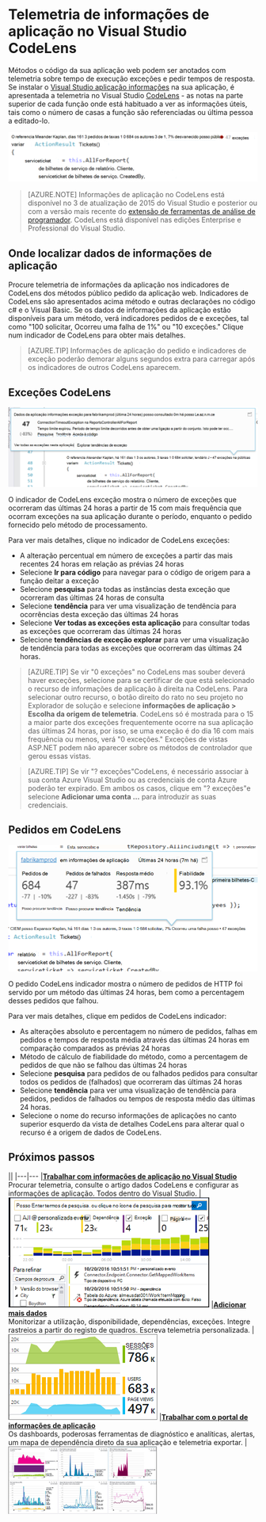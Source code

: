 <properties 
    pageTitle="Telemetria de informações de aplicação no Visual Studio CodeLens | Microsoft Azure" 
    description="Aceder rapidamente a sua telemetria informações de aplicação do pedido e exceção com CodeLens no Visual Studio." 
    services="application-insights" 
    documentationCenter=".net"
    authors="numberbycolors" 
    manager="douge"/>

<tags 
    ms.service="application-insights" 
    ms.workload="tbd" 
    ms.tgt_pltfrm="ibiza" 
    ms.devlang="na" 
    ms.topic="get-started-article" 
    ms.date="08/30/2016" 
    ms.author="daviste"/>
    
# <a name="application-insights-telemetry-in-visual-studio-codelens"></a>Telemetria de informações de aplicação no Visual Studio CodeLens

Métodos o código da sua aplicação web podem ser anotados com telemetria sobre tempo de execução exceções e pedir tempos de resposta. Se instalar o [Visual Studio aplicação informações](app-insights-overview.md) na sua aplicação, é apresentada a telemetria no Visual Studio [CodeLens](https://msdn.microsoft.com/library/dn269218.aspx) - as notas na parte superior de cada função onde está habituado a ver as informações úteis, tais como o número de casas a função são referenciadas ou última pessoa a editado-lo.

![CodeLens](./media/app-insights-visual-studio-codelens/codelens-overview.png)

> [AZURE.NOTE] Informações de aplicação no CodeLens está disponível no 3 de atualização de 2015 do Visual Studio e posterior ou com a versão mais recente do [extensão de ferramentas de análise de programador](https://visualstudiogallery.msdn.microsoft.com/82367b81-3f97-4de1-bbf1-eaf52ddc635a). CodeLens está disponível nas edições Enterprise e Professional do Visual Studio.

## <a name="where-to-find-application-insights-data"></a>Onde localizar dados de informações de aplicação

Procure telemetria de informações da aplicação nos indicadores de CodeLens dos métodos público pedido da aplicação web. Indicadores de CodeLens são apresentados acima método e outras declarações no código c# e o Visual Basic. Se os dados de informações da aplicação estão disponíveis para um método, verá indicadores pedidos de e exceções, tal como "100 solicitar, Ocorreu uma falha de 1%" ou "10 exceções." Clique num indicador de CodeLens para obter mais detalhes. 

> [AZURE.TIP] Informações de aplicação do pedido e indicadores de exceção poderão demorar alguns segundos extra para carregar após os indicadores de outros CodeLens aparecem.

## <a name="exceptions-in-codelens"></a>Exceções CodeLens

![TBD](./media/app-insights-visual-studio-codelens/codelens-exceptions.png)

O indicador de CodeLens exceção mostra o número de exceções que ocorreram das últimas 24 horas a partir de 15 com mais frequência que ocorram exceções na sua aplicação durante o período, enquanto o pedido fornecido pelo método de processamento.

Para ver mais detalhes, clique no indicador de CodeLens exceções:

* A alteração percentual em número de exceções a partir das mais recentes 24 horas em relação as prévias 24 horas
* Selecione **Ir para código** para navegar para o código de origem para a função deitar a exceção
* Selecione **pesquisa** para todas as instâncias desta exceção que ocorreram das últimas 24 horas de consulta
* Selecione **tendência** para ver uma visualização de tendência para ocorrências desta exceção das últimas 24 horas
* Selecione **Ver todas as exceções esta aplicação** para consultar todas as exceções que ocorreram das últimas 24 horas
* Selecione **tendências de exceção explorar** para ver uma visualização de tendência para todas as exceções que ocorreram das últimas 24 horas. 

> [AZURE.TIP] Se vir "0 exceções" no CodeLens mas souber deverá haver exceções, selecione para se certificar de que está selecionado o recurso de informações de aplicação à direita na CodeLens. Para selecionar outro recurso, o botão direito do rato no seu projeto no Explorador de solução e selecione **informações de aplicação > Escolha da origem de telemetria**. CodeLens só é mostrada para o 15 a maior parte dos exceções frequentemente ocorre na sua aplicação das últimas 24 horas, por isso, se uma exceção é do dia 16 com mais frequência ou menos, verá "0 exceções." Exceções de vistas ASP.NET podem não aparecer sobre os métodos de controlador que gerou essas vistas.

> [AZURE.TIP] Se vir "? exceções"CodeLens, é necessário associar à sua conta Azure Visual Studio ou as credenciais de conta Azure poderão ter expirado. Em ambos os casos, clique em "? exceções"e selecione **Adicionar uma conta …** para introduzir as suas credenciais.

## <a name="requests-in-codelens"></a>Pedidos em CodeLens

![TBD](./media/app-insights-visual-studio-codelens/codelens-requests.png)

O pedido CodeLens indicador mostra o número de pedidos de HTTP foi servido por um método das últimas 24 horas, bem como a percentagem desses pedidos que falhou.

Para ver mais detalhes, clique em pedidos de CodeLens indicador:

* As alterações absoluto e percentagem no número de pedidos, falhas em pedidos e tempos de resposta média através das últimas 24 horas em comparação comparados as prévias 24 horas
* Método de cálculo de fiabilidade do método, como a percentagem de pedidos de que não se falhou das últimas 24 horas
* Selecione **pesquisa** para pedidos de ou falhados pedidos para consultar todos os pedidos de (falhados) que ocorreram das últimas 24 horas
* Selecione **tendência** para ver uma visualização de tendência para pedidos, pedidos de falhados ou tempos de resposta médio das últimas 24 horas.
* Selecione o nome do recurso informações de aplicações no canto superior esquerdo da vista de detalhes CodeLens para alterar qual o recurso é a origem de dados de CodeLens.

## <a name="next"></a>Próximos passos

||
|---|---
|**[Trabalhar com informações de aplicação no Visual Studio](app-insights-visual-studio.md)**<br/>Procurar telemetria, consulte o artigo dados CodeLens e configurar as informações de aplicação. Todos dentro do Visual Studio. |![Com o botão direito do projeto e selecione informações de aplicação, pesquisa](./media/app-insights-visual-studio-codelens/34.png)
|**[Adicionar mais dados](app-insights-asp-net-more.md)**<br/>Monitorizar a utilização, disponibilidade, dependências, exceções. Integre rastreios a partir do registo de quadros. Escreva telemetria personalizada. | ![Visual studio](./media/app-insights-visual-studio-codelens/64.png)
|**[Trabalhar com o portal de informações de aplicação](app-insights-dashboards.md)**<br/>Os dashboards, poderosas ferramentas de diagnóstico e analíticas, alertas, um mapa de dependência direto da sua aplicação e telemetria exportar. |![Visual studio](./media/app-insights-visual-studio-codelens/62.png)
